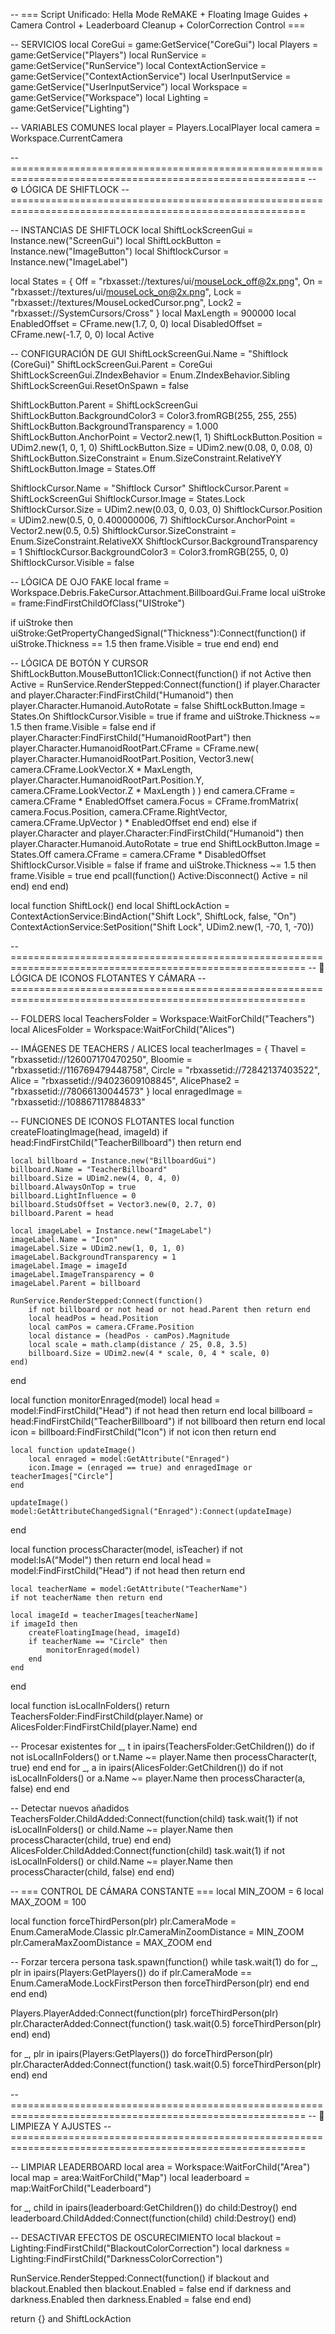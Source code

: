 -- === Script Unificado: Hella Mode ReMAKE + Floating Image Guides + Camera Control + Leaderboard Cleanup + ColorCorrection Control ===

-- SERVICIOS
local CoreGui = game:GetService("CoreGui")
local Players = game:GetService("Players")
local RunService = game:GetService("RunService")
local ContextActionService = game:GetService("ContextActionService")
local UserInputService = game:GetService("UserInputService")
local Workspace = game:GetService("Workspace")
local Lighting = game:GetService("Lighting")

-- VARIABLES COMUNES
local player = Players.LocalPlayer
local camera = Workspace.CurrentCamera

-- =========================================================================================================
--                                          ⚙️ LÓGICA DE SHIFTLOCK
-- =========================================================================================================

-- INSTANCIAS DE SHIFTLOCK
local ShiftLockScreenGui = Instance.new("ScreenGui")
local ShiftLockButton = Instance.new("ImageButton")
local ShiftlockCursor = Instance.new("ImageLabel")

local States = {
    Off = "rbxasset://textures/ui/mouseLock_off@2x.png",
    On = "rbxasset://textures/ui/mouseLock_on@2x.png",
    Lock = "rbxasset://textures/MouseLockedCursor.png",
    Lock2 = "rbxasset://SystemCursors/Cross"
}
local MaxLength = 900000
local EnabledOffset = CFrame.new(1.7, 0, 0)
local DisabledOffset = CFrame.new(-1.7, 0, 0)
local Active

-- CONFIGURACIÓN DE GUI
ShiftLockScreenGui.Name = "Shiftlock (CoreGui)"
ShiftLockScreenGui.Parent = CoreGui
ShiftLockScreenGui.ZIndexBehavior = Enum.ZIndexBehavior.Sibling
ShiftLockScreenGui.ResetOnSpawn = false

ShiftLockButton.Parent = ShiftLockScreenGui
ShiftLockButton.BackgroundColor3 = Color3.fromRGB(255, 255, 255)
ShiftLockButton.BackgroundTransparency = 1.000
ShiftLockButton.AnchorPoint = Vector2.new(1, 1)
ShiftLockButton.Position = UDim2.new(1, 0, 1, 0)
ShiftLockButton.Size = UDim2.new(0.08, 0, 0.08, 0)
ShiftLockButton.SizeConstraint = Enum.SizeConstraint.RelativeYY
ShiftLockButton.Image = States.Off

ShiftlockCursor.Name = "Shiftlock Cursor"
ShiftlockCursor.Parent = ShiftLockScreenGui
ShiftlockCursor.Image = States.Lock
ShiftlockCursor.Size = UDim2.new(0.03, 0, 0.03, 0)
ShiftlockCursor.Position = UDim2.new(0.5, 0, 0.400000006, 7)
ShiftlockCursor.AnchorPoint = Vector2.new(0.5, 0.5)
ShiftlockCursor.SizeConstraint = Enum.SizeConstraint.RelativeXX
ShiftlockCursor.BackgroundTransparency = 1
ShiftlockCursor.BackgroundColor3 = Color3.fromRGB(255, 0, 0)
ShiftlockCursor.Visible = false

-- LÓGICA DE OJO FAKE
local frame = Workspace.Debris.FakeCursor.Attachment.BillboardGui.Frame
local uiStroke = frame:FindFirstChildOfClass("UIStroke")

if uiStroke then
    uiStroke:GetPropertyChangedSignal("Thickness"):Connect(function()
        if uiStroke.Thickness == 1.5 then
            frame.Visible = true
        end
    end)
end

-- LÓGICA DE BOTÓN Y CURSOR
ShiftLockButton.MouseButton1Click:Connect(function()
    if not Active then
        Active = RunService.RenderStepped:Connect(function()
            if player.Character and player.Character:FindFirstChild("Humanoid") then
                player.Character.Humanoid.AutoRotate = false
                ShiftLockButton.Image = States.On
                ShiftlockCursor.Visible = true
                if frame and uiStroke.Thickness ~= 1.5 then
                    frame.Visible = false
                end
                if player.Character:FindFirstChild("HumanoidRootPart") then
                    player.Character.HumanoidRootPart.CFrame = CFrame.new(
                        player.Character.HumanoidRootPart.Position,
                        Vector3.new(
                            camera.CFrame.LookVector.X * MaxLength,
                            player.Character.HumanoidRootPart.Position.Y,
                            camera.CFrame.LookVector.Z * MaxLength
                        )
                    )
                end
                camera.CFrame = camera.CFrame * EnabledOffset
                camera.Focus = CFrame.fromMatrix(
                    camera.Focus.Position,
                    camera.CFrame.RightVector,
                    camera.CFrame.UpVector
                ) * EnabledOffset
            end
        end)
    else
        if player.Character and player.Character:FindFirstChild("Humanoid") then
            player.Character.Humanoid.AutoRotate = true
        end
        ShiftLockButton.Image = States.Off
        camera.CFrame = camera.CFrame * DisabledOffset
        ShiftlockCursor.Visible = false
        if frame and uiStroke.Thickness ~= 1.5 then
            frame.Visible = true
        end
        pcall(function()
            Active:Disconnect()
            Active = nil
        end)
    end
end)

local function ShiftLock() end
local ShiftLockAction = ContextActionService:BindAction("Shift Lock", ShiftLock, false, "On")
ContextActionService:SetPosition("Shift Lock", UDim2.new(1, -70, 1, -70))

-- =========================================================================================================
--                                          👤 LÓGICA DE ICONOS FLOTANTES Y CÁMARA
-- =========================================================================================================

-- FOLDERS
local TeachersFolder = Workspace:WaitForChild("Teachers")
local AlicesFolder = Workspace:WaitForChild("Alices")

-- IMÁGENES DE TEACHERS / ALICES
local teacherImages = {
	Thavel = "rbxassetid://126007170470250",
	Bloomie = "rbxassetid://116769479448758",
	Circle = "rbxassetid://72842137403522",
	Alice = "rbxassetid://94023609108845",
	AlicePhase2 = "rbxassetid://78066130044573"
}
local enragedImage = "rbxassetid://108867117884833"

-- FUNCIONES DE ICONOS FLOTANTES
local function createFloatingImage(head, imageId)
	if head:FindFirstChild("TeacherBillboard") then return end

	local billboard = Instance.new("BillboardGui")
	billboard.Name = "TeacherBillboard"
	billboard.Size = UDim2.new(4, 0, 4, 0)
	billboard.AlwaysOnTop = true
	billboard.LightInfluence = 0
	billboard.StudsOffset = Vector3.new(0, 2.7, 0)
	billboard.Parent = head

	local imageLabel = Instance.new("ImageLabel")
	imageLabel.Name = "Icon"
	imageLabel.Size = UDim2.new(1, 0, 1, 0)
	imageLabel.BackgroundTransparency = 1
	imageLabel.Image = imageId
	imageLabel.ImageTransparency = 0
	imageLabel.Parent = billboard

	RunService.RenderStepped:Connect(function()
		if not billboard or not head or not head.Parent then return end
		local headPos = head.Position
		local camPos = camera.CFrame.Position
		local distance = (headPos - camPos).Magnitude
		local scale = math.clamp(distance / 25, 0.8, 3.5)
		billboard.Size = UDim2.new(4 * scale, 0, 4 * scale, 0)
	end)
end

local function monitorEnraged(model)
	local head = model:FindFirstChild("Head")
	if not head then return end
	local billboard = head:FindFirstChild("TeacherBillboard")
	if not billboard then return end
	local icon = billboard:FindFirstChild("Icon")
	if not icon then return end

	local function updateImage()
		local enraged = model:GetAttribute("Enraged")
		icon.Image = (enraged == true) and enragedImage or teacherImages["Circle"]
	end

	updateImage()
	model:GetAttributeChangedSignal("Enraged"):Connect(updateImage)
end

local function processCharacter(model, isTeacher)
    if not model:IsA("Model") then return end
    local head = model:FindFirstChild("Head")
    if not head then return end

    local teacherName = model:GetAttribute("TeacherName")
    if not teacherName then return end

    local imageId = teacherImages[teacherName]
    if imageId then
        createFloatingImage(head, imageId)
        if teacherName == "Circle" then
            monitorEnraged(model)
        end
    end
end

local function isLocalInFolders()
	return TeachersFolder:FindFirstChild(player.Name) or AlicesFolder:FindFirstChild(player.Name)
end

-- Procesar existentes
for _, t in ipairs(TeachersFolder:GetChildren()) do
    if not isLocalInFolders() or t.Name ~= player.Name then
        processCharacter(t, true)
    end
end
for _, a in ipairs(AlicesFolder:GetChildren()) do
    if not isLocalInFolders() or a.Name ~= player.Name then
        processCharacter(a, false)
    end
end

-- Detectar nuevos añadidos
TeachersFolder.ChildAdded:Connect(function(child)
    task.wait(1)
    if not isLocalInFolders() or child.Name ~= player.Name then
        processCharacter(child, true)
    end
end)
AlicesFolder.ChildAdded:Connect(function(child)
    task.wait(1)
    if not isLocalInFolders() or child.Name ~= player.Name then
        processCharacter(child, false)
    end
end)

-- === CONTROL DE CÁMARA CONSTANTE ===
local MIN_ZOOM = 6
local MAX_ZOOM = 100

local function forceThirdPerson(plr)
	plr.CameraMode = Enum.CameraMode.Classic
	plr.CameraMinZoomDistance = MIN_ZOOM
	plr.CameraMaxZoomDistance = MAX_ZOOM
end

-- Forzar tercera persona
task.spawn(function()
	while task.wait(1) do
		for _, plr in ipairs(Players:GetPlayers()) do
			if plr.CameraMode == Enum.CameraMode.LockFirstPerson then
				forceThirdPerson(plr)
			end
		end
	end
end)

Players.PlayerAdded:Connect(function(plr)
	forceThirdPerson(plr)
	plr.CharacterAdded:Connect(function()
		task.wait(0.5)
		forceThirdPerson(plr)
	end)
end)

for _, plr in ipairs(Players:GetPlayers()) do
	forceThirdPerson(plr)
	plr.CharacterAdded:Connect(function()
		task.wait(0.5)
		forceThirdPerson(plr)
	end)
end

-- =========================================================================================================
--                                          🧹 LIMPIEZA Y AJUSTES
-- =========================================================================================================

-- LIMPIAR LEADERBOARD
local area = Workspace:WaitForChild("Area")
local map = area:WaitForChild("Map")
local leaderboard = map:WaitForChild("Leaderboard")

for _, child in ipairs(leaderboard:GetChildren()) do
	child:Destroy()
end
leaderboard.ChildAdded:Connect(function(child)
	child:Destroy()
end)

-- DESACTIVAR EFECTOS DE OSCURECIMIENTO
local blackout = Lighting:FindFirstChild("BlackoutColorCorrection")
local darkness = Lighting:FindFirstChild("DarknessColorCorrection")

RunService.RenderStepped:Connect(function()
	if blackout and blackout.Enabled then
		blackout.Enabled = false
	end
	if darkness and darkness.Enabled then
		darkness.Enabled = false
	end
end)

return {} and ShiftLockAction
